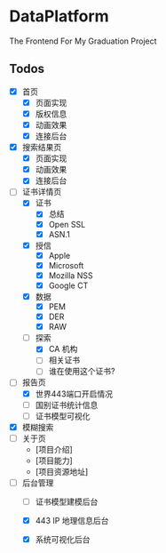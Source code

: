 # DataPlatform
The Frontend For My Graduation Project

## Todos

- [X] 首页
    - [X] 页面实现
    - [X] 版权信息
    - [X] 动画效果
    - [X] 连接后台
- [X] 搜索结果页
    - [X] 页面实现
    - [X] 动画效果
    - [X] 连接后台
- [ ] 证书详情页
    - [X] 证书
      - [X] 总结
      - [X] Open SSL
      - [X] ASN.1
    - [X] 授信
      - [X] Apple
      - [X] Microsoft
      - [X] Mozilla NSS
      - [X] Google CT
    - [X] 数据
      - [X] PEM
      - [X] DER
      - [X] RAW
    - [ ] 探索
      - [X] CA 机构
      - [ ] 相关证书
      - [ ] 谁在使用这个证书?
- [ ] 报告页
    - [X] 世界443端口开启情况
    - [ ] 国别证书统计信息
    - [ ] 证书模型可视化
- [X] 模糊搜索
- [ ] 关于页
    - [项目介绍] 
    - [项目能力] 
    - [项目资源地址] 
- [ ] 后台管理
    - [ ] 证书模型建模后台
    - [X] 443 IP 地理信息后台
    - [X] 系统可视化后台

